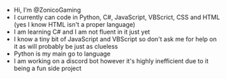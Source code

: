 - Hi, I’m @ZonicoGaming
- I currently can code in Python, C#, JavaScript, VBScrict, CSS and HTML (yes I know HTML isn't a proper language)
- I am learning C# and I am not fluent in it just yet
- I know a tiny bit of JavaScript and VBScript so don't ask me for help on it as will probably be just as clueless
- Python is my main go to language  
- I am working on a discord bot however it's highly inefficient due to it being a fun side project 

<!---
ZonicoGaming/ZonicoGaming is a ✨ special ✨ repository because its `README.md` (this file) appears on your GitHub profile.
You can click the Preview link to take a look at your changes.
--->
